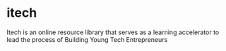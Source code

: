 # itech
Itech is an online resource library that serves as a  learning accelerator to lead the process of  Building Young Tech Entrepreneurs                                                                  
